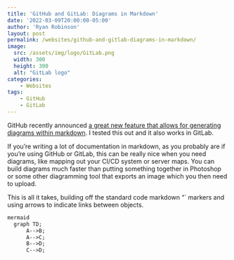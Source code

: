 ```yaml
---
title: 'GitHub and GitLab: Diagrams in Markdown'
date: '2022-03-09T20:00:00-05:00'
author: 'Ryan Robinson'
layout: post
permalink: /websites/github-and-gitlab-diagrams-in-markdown/
image: 
  src: /assets/img/logo/GitLab.png
  width: 300
  height: 300
  alt: "GitLab logo"
categories:
    - Websites
tags:
    - GitHub
    - GitLab
---
```


GitHub recently announced [a great new feature that allows for generating diagrams within markdown](https://github.blog/2022-02-14-include-diagrams-markdown-files-mermaid/). I tested this out and it also works in GitLab.

If you’re writing a lot of documentation in markdown, as you probably are if you’re using GitHub or GitLab, this can be really nice when you need diagrams, like mapping out your CI/CD system or server maps. You can build diagrams much faster than putting something together in Photoshop or some other diagramming tool that exports an image which you then need to upload.

This is all it takes, building off the standard code markdown “` markers and using arrows to indicate links between objects.

```markdown
mermaid
  graph TD;
      A-->B;
      A-->C;
      B-->D;
      C-->D;
```
